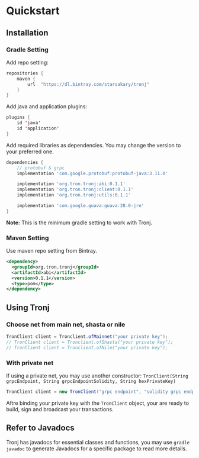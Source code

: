 # Quickstart

## Installation

### Gradle Setting

Add repo setting:

```groovy
repositories {
    maven {
        url  "https://dl.bintray.com/starsakary/tronj"
    }
}
```

Add java and application plugins:

```java
plugins {
    id 'java'
    id 'application'
}
```

Add required libraries as dependencies. You may change the version to your preferred one.

```groovy
dependencies {
    // protobuf & grpc
    implementation 'com.google.protobuf:protobuf-java:3.11.0'

    implementation 'org.tron.tronj:abi:0.1.1'
    implementation 'org.tron.tronj:client:0.1.1'
    implementation 'org.tron.tronj:utils:0.1.1'

    implementation 'com.google.guava:guava:28.0-jre'
}
```

**Note:** This is the minimum gradle setting to work with Tronj.

### Maven Setting

Use maven repo setting from Bintray.

```xml
<dependency>
  <groupId>org.tron.tronj</groupId>
  <artifactId>abi</artifactId>
  <version>0.1.1</version>
  <type>pom</type>
</dependency>
```

## Using Tronj

### Choose net from **main net**, **shasta** or **nile**

```java
TronClient client = Tronclient.ofMainnet("your private key");
// TronClient client = Tronclient.ofShasta("your private key");
// TronClient client = Tronclient.ofNile("your private key");
```

### With private net

If using a private net, you may use another constructor: `TronClient(String grpcEndpoint, String grpcEndpointSolidity, String hexPrivateKey)`

```java
TronClient client = new TronClient("grpc endpoint", "solidity grpc endpoint", "your private key");
```

Aftre binding your private key with the `TronClient` object, your are ready to build, sign and broadcast your transactions.



## Refer to Javadocs

Tronj has javadocs for essential classes and functions, you may use `gradle javadoc` to generate Javadocs for a specific package to read more details.